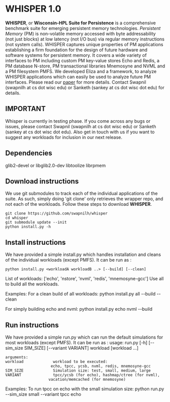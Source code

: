 # WHISPER 1.0

**WHISPER**, or **Wisconsin-HPL Suite for Persistence** is a comprehensive benchmark
suite for emerging persistent memory technologies. *Persistent Memory* (PM) is
non-volatile memory accessed with byte addressability (not just blocks) at low
latency (not I/O bus) via regular memory instructions (not system calls).
WHISPER captures unique properties of PM applications establishing a firm
foundation for the design of future hardware and software systems for persistent
memory. It covers a wide variety of interfaces to PM including custom PM
key-value stores Echo and Redis, a PM database N-store, PM transactional
libraries Mnemosyne and NVML and a PM filesystem PMFS. We developed Eliza and a
framework, to analyze WHISPER applications which can easily be used to analyze
future PM interfaces. Please read our
[paper](http://research.cs.wisc.edu/multifacet/papers/asplos17_whisper.pdf) for
more details. Contact Swapnil (swapnilh at cs dot wisc edu) or Sanketh (sankey
at cs dot wisc dot edu) for details.

## IMPORTANT
Whisper is currently in testing phase. If you come across any bugs or issues, please
contact  Swapnil (swapnilh at cs dot wisc edu) or Sanketh (sankey
at cs dot wisc dot edu). Also get in touch with us if you want to suggest any 
workloads for inclusion in our next release.

## Dependencies
glib2-devel or libglib2.0-dev
libtoolize
librpmem

## Download instructions
We use git submodules to track each of the individual applications of the suite.
As such, simply doing 'git clone' only retrieves the wrapper repo, and not
each of the workloads. Follow these steps to download **WHISPER**.

    git clone https://github.com/swapnilh/whisper
    cd whisper
    git submodule update --init
    python install.py -h


## Install instructions
We have provided a simple install.py which handles installation and cleans of
the individual workloads (except PMFS). It can be run as :

    python install.py <workloadA workloadB ..> [--build] [--clean]

List of workloads: ['echo', 'nstore', 'nvml', 'redis', 'mnemosyne-gcc']
Use all to build all the workloads.

Examples:
For a clean build of all workloads:
    python install.py all --build --clean

For simply building echo and nvml:
    python install.py echo nvml --build


## Run instructions
We have provided a simple run.py which can run the default simulations for most
workloads (except PMFS). It can be run as :
    usage: run.py [-h] [--sim_size SIM_SIZE] [--variant VARIANT] workload [workload ...]

    arguments:
    workload             workload to be executed: 
                        echo, tpcc, ycsb, nvml, redis, mnemosyne-gcc
    SIM_SIZE             Simulation size: test, small, medium, large
    VARIANT              tpcc/ycsb (for echo), hashmap/ctree (for nvml),
                       vacation/memcached (for mnemosyne)

Examples:
To run tpcc on echo with the small simulation size:
    python run.py --sim_size small --variant tpcc echo
